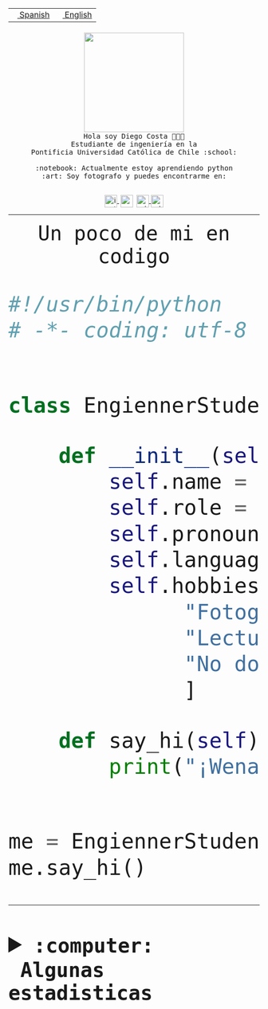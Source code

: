 <table border="0"  align="right">
 <tr><td><a href="README.md"><img src="https://upload.wikimedia.org/wikipedia/commons/thumb/8/89/Bandera_de_Espa%C3%B1a.svg/1200px-Bandera_de_Espa%C3%B1a.svg.png" height="10"> Spanish</a></td>
 <td><a href="README.en.md"><img src="https://upload.wikimedia.org/wikipedia/commons/a/a4/Flag_of_the_United_States.svg" height="10"> English</a></td></tr>
</table><br><br><br>


<p align="center">
  <img src="https://github.com/diegocostares/diegocostares/blob/main/Images/aaa2.gif?raw=true" height="200px" weight="200px">
  <br><samp>
    Hola soy Diego Costa 👨🏻‍💻<br>
    Estudiante de ingeniería en la <br>
    Pontificia Universidad Católica de Chile :school:<br>
  <br>
    :notebook: Actualmente estoy aprendiendo python <br>
    :art: Soy fotografo y puedes encontrarme en: <br>
  <br></samp>
  
</p>

<p align="center">
   <a href="https://instagram.com/diegocosta_no" target="blank">
    <img 
    align="center" src="https://cdn.jsdelivr.net/npm/simple-icons@3.0.1/icons/instagram.svg" alt="instagram" height="25px" width="25px" />
  </a>
  <a style="border: 3px solid; color: white;"href="https://t.me/diegocosta_no" target="blank">
  <img
  align="center" alt="Telegram" width="25px" src="https://icons-for-free.com/iconfiles/png/512/Telegram-1324888767380505522.png" />
</a>
<a href="https://api.whatsapp.com/send?phone=56971897835&text=Hola!" target="blank">
  <img
  align="center" alt="wtsp" width="25px" src="https://img.icons8.com/pastel-glyph/2x/whatsapp--v2.png" />
</a>
<a href="https://www.linkedin.com/in/diego-costa-786249213/" target="blank">
  <img
  align="center" alt="wtsp" width="25px" src="https://img.icons8.com/metro/452/linkedin.png" />
</a>

  </a>
</p>

---


<p align="center"><font size="25"><samp>Un poco de mi en codigo</samp></front></p>


```python
#!/usr/bin/python
# -*- coding: utf-8 -*-


class EngiennerStudent:

    def __init__(self):
        self.name = "Diego Costa"
        self.role = "Estudiante"
        self.pronouns = "he/him"
        self.language_spoken = ["es_CL", "en_US"]
        self.hobbies = [
              "Fotografia",
              "Lectura",
              "No dormir",
              ]

    def say_hi(self):
        print("¡Wena mundo!")


me = EngiennerStudent()
me.say_hi()
```
---
<details>
  <summary><b><samp>:computer: &nbsp;Algunas estadisticas</samp></b></summary>
  <br/></p>

<!--START_SECTION:waka-->
![Code Time](http://img.shields.io/badge/Code%20Time-991%20hrs%2051%20mins-blue)

**Soy nocturno 🦉** 

```text
🌞 Mañana                 18 commits          ░░░░░░░░░░░░░░░░░░░░░░░░░   00.63 % 
🌆 Día                    876 commits         ████████░░░░░░░░░░░░░░░░░   30.43 % 
🌃 Tarde                  1282 commits        ███████████░░░░░░░░░░░░░░   44.53 % 
🌙 Noche                  703 commits         ██████░░░░░░░░░░░░░░░░░░░   24.42 % 
```
📅 **Soy más productivo los Martes** 

```text
Lunes                    448 commits         ████░░░░░░░░░░░░░░░░░░░░░   15.56 % 
Martes                   555 commits         █████░░░░░░░░░░░░░░░░░░░░   19.28 % 
Miércoles                366 commits         ███░░░░░░░░░░░░░░░░░░░░░░   12.71 % 
Jueves                   427 commits         ████░░░░░░░░░░░░░░░░░░░░░   14.83 % 
Viernes                  423 commits         ████░░░░░░░░░░░░░░░░░░░░░   14.69 % 
Sábado                   224 commits         ██░░░░░░░░░░░░░░░░░░░░░░░   07.78 % 
Domingo                  436 commits         ████░░░░░░░░░░░░░░░░░░░░░   15.14 % 
```


📊 **Esta semana me dediqué a** 

```text
🐱‍💻 Proyectos: 
2023-1-S4-Grupo2-Scraper 22 hrs 34 mins      █████████████░░░░░░░░░░░░   53.72 % 
server respaldlo         4 hrs 10 mins       ██░░░░░░░░░░░░░░░░░░░░░░░   09.95 % 
Index-capstone           4 hrs 9 mins        ██░░░░░░░░░░░░░░░░░░░░░░░   09.91 % 
Tarea2                   3 hrs 40 mins       ██░░░░░░░░░░░░░░░░░░░░░░░   08.73 % 
Arqui-31                 2 hrs 42 mins       ██░░░░░░░░░░░░░░░░░░░░░░░   06.46 % 
```


 Last Updated on 30/05/2023 01:41:45 UTC
<!--END_SECTION:waka-->
  
  

<p align="center"> <img src="https://github-readme-stats.vercel.app/api?username=diegocostares&show_icons=true&theme=ayu-mirage" alt="abhisheknaiidu" /></p>
 
</details>
